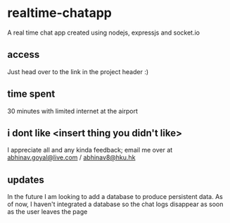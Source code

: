 # realtime-chatapp
A real time chat app created using nodejs, expressjs and socket.io

## access 
Just head over to the link in the project header :) 

## time spent 
30 minutes with limited internet at the airport 

## i dont like <insert thing you didn't like>
I appreciate all and any kinda feedback; email me over at abhinav.goyal@live.com / abhinav8@hku.hk

## updates 
In the future I am looking to add a database to produce persistent data. As of now, I haven't integrated a database so the chat logs disappear as soon as the user leaves the page
